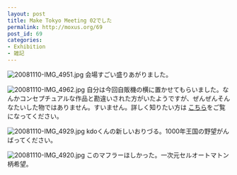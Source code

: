 ```yaml
---
layout: post
title: Make Tokyo Meeting 02でした
permalink: http://moxus.org/69
post_id: 69
categories: 
- Exhibition
- 雑記
---
```


![20081110-IMG_4951.jpg](/images/20081110-IMG_4951.jpg)
会場すごい盛りあがりました。

![20081110-IMG_4962.jpg](/images/20081110-IMG_4962.jpg)
自分は今回自販機の横に置かせてもらいました。なんかコンセプチュアルな作品と勘違いされた方がいたようですが、ぜんぜんそんなたいした物ではありません。すいません。詳しく知りたい方は
[こちら](http://www.moxuse.org/scs/)をご覧になってください。

![20081110-IMG_4929.jpg](/images/20081110-IMG_4929.jpg)
kdoくんの新しいおりづる。1000年王国の野望がんばってください。

![20081110-IMG_4920.jpg](/images/20081110-IMG_4920.jpg)
このマフラーほしかった。一次元セルオートマトン柄希望。
